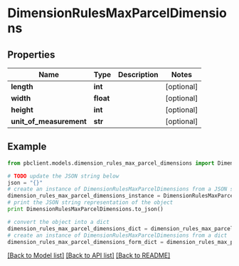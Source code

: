 # DimensionRulesMaxParcelDimensions


## Properties
Name | Type | Description | Notes
------------ | ------------- | ------------- | -------------
**length** | **int** |  | [optional] 
**width** | **float** |  | [optional] 
**height** | **int** |  | [optional] 
**unit_of_measurement** | **str** |  | [optional] 

## Example

```python
from pbclient.models.dimension_rules_max_parcel_dimensions import DimensionRulesMaxParcelDimensions

# TODO update the JSON string below
json = "{}"
# create an instance of DimensionRulesMaxParcelDimensions from a JSON string
dimension_rules_max_parcel_dimensions_instance = DimensionRulesMaxParcelDimensions.from_json(json)
# print the JSON string representation of the object
print DimensionRulesMaxParcelDimensions.to_json()

# convert the object into a dict
dimension_rules_max_parcel_dimensions_dict = dimension_rules_max_parcel_dimensions_instance.to_dict()
# create an instance of DimensionRulesMaxParcelDimensions from a dict
dimension_rules_max_parcel_dimensions_form_dict = dimension_rules_max_parcel_dimensions.from_dict(dimension_rules_max_parcel_dimensions_dict)
```
[[Back to Model list]](../README.md#documentation-for-models) [[Back to API list]](../README.md#documentation-for-api-endpoints) [[Back to README]](../README.md)


